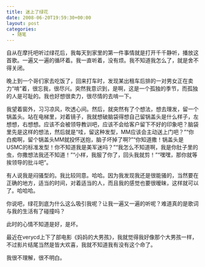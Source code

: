 ```yaml
---
title: 迷上了绿花
date: 2008-06-20T19:59:30+00:00
layout: post
categories:
  - 随笔
---
```


自从在摩托吧听过绿花后，我每天到家里的第一件事情就是打开千千静听，播放这首歌。一遍又一遍的循环着。我一直听着，没有烦。我不知道我怎么了，就是舍不得关闭。

晚上到一个哥们家去吃饭了，回来打车时，发现某出租车后排的一对男女正在卖力“啃”着，很忘我，很尽兴。突然我意识到，是啊，这是一个孤独的季节，而孤独的人是可耻的。我也好想很卖力，很尽情的去啃一下。

我望着窗外，习习凉风，吹透心间。然后，就突然有了个想法，想去理发，留一个锅盖头。站在电梯里，对着镜子，我就想破脑袋得想自己留锅盖头是什么样子，左想想，右想想。应该不会被领导教训吧，应该不会给客户留下不好的印象吧？脑袋里先是这样的想法，然后就是“哇，留这种发型，MM应该会主动送上门吧？”“你白痴啊，留个锅盖头MM就投怀送抱，脑子坏掉了啊?”“你知道撒！锅盖头是USMC的标准发型！你不知道我是美军迷吗？”“我怎么不知道啊，我是你肚子里的虫，你撒想法我还不知道！”“小样，我服了你了，回头我就剪！”“嘿嘿，那你就等挨领导的批斗吧”。

有人说我是闷骚型的。我比较同意。哈哈。因为我发现我还是很能骚的，当然要在正确的地方，适当的时间，对着适当的人，而且我的感觉也要很暧昧，这样就可以了。哈哈哈。

你说吧，绿花到底为什么这么吸引我呢？让我一遍又一遍的听呢？难道真的是歌词与我的生活有了碰撞吗？
<!--more-->
此时的心情不知道是好，是坏。

最近在verycd上下了部电影《妈妈的大男孩》，我就觉得我好像那个大男孩一样，不过影片结尾当然是皆大欢喜，我就不知道我有没有这个命了。

我很不理解，很不明白。